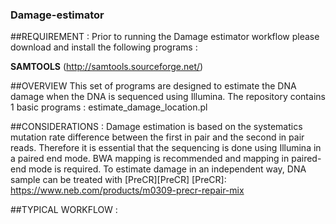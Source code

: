 ### Damage-estimator

##REQUIREMENT : 
Prior to running the Damage estimator workflow please download and install the following programs :

**SAMTOOLS** (http://samtools.sourceforge.net/)


##OVERVIEW
This set of programs are designed to estimate the DNA damage when the DNA is sequenced using Illumina. 
The repository contains 1 basic programs :
estimate_damage_location.pl
 
 
 ##CONSIDERATIONS :
 Damage estimation is based on the systematics mutation rate difference between the first in pair and the second in pair reads. Therefore it is essential that the sequencing is done using Illumina in a paired end mode. BWA mapping is recommended and mapping in paired-end mode is required. To estimate damage in an independent way, DNA sample can be treated with [PreCR][PreCR]
 [PreCR]: https://www.neb.com/products/m0309-precr-repair-mix 

##TYPICAL WORKFLOW :